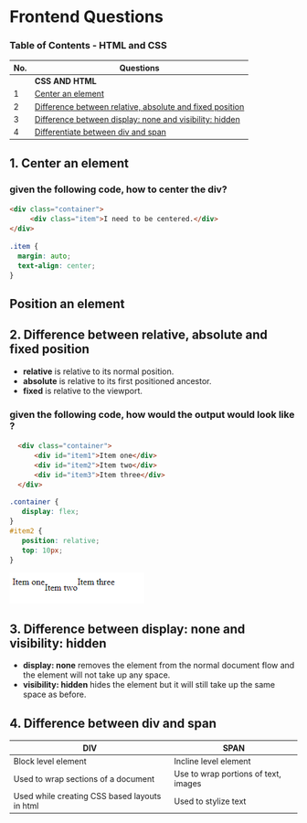 # Frontend Questions


### Table of Contents - HTML and CSS

| No. | Questions |
| --- | --------- |
|   | **CSS AND HTML** |
| 1 | [Center an element](#1)|
| 2 | [Difference between relative, absolute and fixed position](#2)|
| 3 | [Difference between display: none and visibility: hidden](#3)|
| 4 | [Differentiate between div and span](#4)|

## 1. Center an element

### given the following code, how to center the div?<a id="1"></a>

~~~html
<div class="container">
     <div class="item">I need to be centered.</div>
</div>
~~~

~~~css
.item {
  margin: auto;
  text-align: center;
}   
~~~

## Position an element

## 2. Difference between relative, absolute and fixed position<a id="2"></a>

- <b>relative</b> is relative to its normal position.
- <b>absolute</b> is relative to its first positioned ancestor.
- <b>fixed</b> is relative to the viewport.

### given the following code, how would the output would look like ?

~~~html
  <div class="container">
      <div id="item1">Item one</div>
      <div id="item2">Item two</div>
      <div id="item3">Item three</div>
  </div>
~~~

~~~css
.container {
   display: flex;
}
#item2 {
   position: relative; 
   top: 10px;
}
~~~

![Texto alternativo](./images/relativePosition.png)

## 3. Difference between display: none and visibility: hidden<a id="3"></a>

- <b>display: none</b> removes the element from the normal document flow and the element will not take up any space.
- <b>visibility: hidden</b> hides the element but it will still take up the same space as before.

## 4. Difference between div and span<a id="4"></a>

| DIV | SPAN |
| -------------------------------------------------- | -------------------------------------------------- |
| Block level element | Incline level element |
| Used to wrap sections of a document | Use to wrap portions of text, images |
| Used while creating CSS based layouts in html | Used to stylize text |
